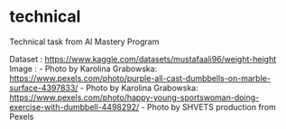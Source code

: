 # technical
Technical task from AI Mastery Program

Dataset : https://www.kaggle.com/datasets/mustafaali96/weight-height
Image   : - Photo by Karolina Grabowska: https://www.pexels.com/photo/purple-all-cast-dumbbells-on-marble-surface-4397833/
          - Photo by Karolina Grabowska: https://www.pexels.com/photo/happy-young-sportswoman-doing-exercise-with-dumbbell-4498292/
          - Photo by SHVETS production from Pexels
